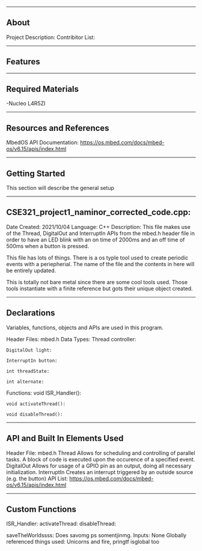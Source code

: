 -------------------
About
-------------------
Project Description: 
Contribitor List:


--------------------
Features
--------------------

--------------------
Required Materials
--------------------
-Nucleo L4R5ZI

--------------------
Resources and References
--------------------
MbedOS API Documentation: 
	https://os.mbed.com/docs/mbed-os/v6.15/apis/index.html


--------------------
Getting Started
--------------------
This section will describe the general setup

--------------------
CSE321_project1_naminor_corrected_code.cpp:
--------------------
Date Created: 2021/10/04
Language: C++
Description:
	This file makes use of the Thread, DigitalOut and InterruptIn APIs from the mbed.h
	header file in order to have an LED blink with an on time of 2000ms and an off time
	of 500ms when a button is pressed.


This file has lots of things. There is a os typle tool used to create periodic events with a periepherial. The name of the file and the contents in here will be entirely updated.
 
This is totally not bare metal since there are some cool tools used. Those tools instantiate with a finite reference but gots their unique object created. 


----------
Declarations
----------
Variables, functions, objects and APIs are used in this program.

Header Files:
	mbed.h
Data Types:
	Thread controller:

	DigitalOut light:

	InterruptIn button:

	int threadState:

	int alternate:

Functions:
	void ISR_Handler():

	void activateThread():

	void disableThread():


----------
API and Built In Elements Used
----------
Header File: mbed.h
	Thread
		Allows for scheduling and controlling of parallel tasks. A block of code is executed upon the occurence of a specified event.
	DigitalOut
		Allows for usage of a GPIO pin as an output, doing all necessary initialization.
	InterruptIn
		Creates an interrupt triggered by an outside source (e.g. the button)
API List: https://os.mbed.com/docs/mbed-os/v6.15/apis/index.html

----------
Custom Functions
----------

ISR_Handler:
activateThread:
disableThread:


saveTheWorldssss:
	Does savomg ps somentjinmg. 
	Inputs:
		None
	Globally referenced things used:
	Unicorns and fire, pringtf isglobal too



